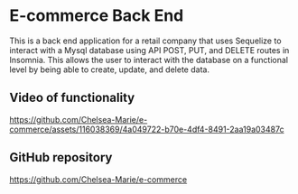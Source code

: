 #  E-commerce Back End

This is a back end application for a retail company that uses Sequelize to interact with a Mysql database using API POST, PUT, and DELETE routes in Insomnia. This allows the user to interact with the database on a functional level by being able to create, update, and delete data.

## Video of functionality

https://github.com/Chelsea-Marie/e-commerce/assets/116038369/4a049722-b70e-4df4-8491-2aa19a03487c

## GitHub repository

https://github.com/Chelsea-Marie/e-commerce

